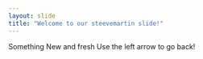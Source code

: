 ```yaml
---
layout: slide
title: "Welcome to our steevemartin slide!"
---
```

Something New and fresh
Use the left arrow to go back!
